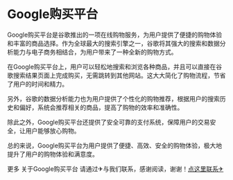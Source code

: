 # Google购买平台

Google购买平台是谷歌推出的一项在线购物服务，为用户提供了便捷的购物体验和丰富的商品选择。作为全球最大的搜索引擎之一，谷歌将其强大的搜索和数据分析能力与电子商务相结合，为用户带来了一种全新的购物方式。

在Google购买平台上，用户可以轻松地搜索和浏览各种商品，并且可以直接在谷歌搜索结果页面上完成购买，无需跳转到其他网站。这大大简化了购物流程，节省了用户的时间和精力。

另外，谷歌的数据分析能力也为用户提供了个性化的购物推荐，根据用户的搜索历史和偏好，系统会推荐相关的商品，提高了购物的效率和准确性。

除此之外，Google购买平台还提供了安全可靠的支付系统，保障用户的交易安全，让用户能够放心购物。

总的来说，Google购买平台为用户提供了便捷、高效、安全的购物体验，极大地提升了用户的购物体验和满意度。

更多 关于Google购买平台 请通过✈与我们联系，感谢阅读，谢谢！[点这里联系✈](https://1.k02.cc)
